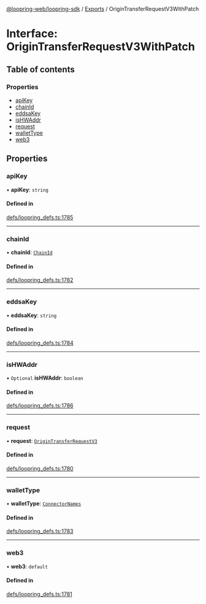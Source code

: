 [@loopring-web/loopring-sdk](../README.md) / [Exports](../modules.md) / OriginTransferRequestV3WithPatch

# Interface: OriginTransferRequestV3WithPatch

## Table of contents

### Properties

- [apiKey](OriginTransferRequestV3WithPatch.md#apikey)
- [chainId](OriginTransferRequestV3WithPatch.md#chainid)
- [eddsaKey](OriginTransferRequestV3WithPatch.md#eddsakey)
- [isHWAddr](OriginTransferRequestV3WithPatch.md#ishwaddr)
- [request](OriginTransferRequestV3WithPatch.md#request)
- [walletType](OriginTransferRequestV3WithPatch.md#wallettype)
- [web3](OriginTransferRequestV3WithPatch.md#web3)

## Properties

### apiKey

• **apiKey**: `string`

#### Defined in

[defs/loopring_defs.ts:1785](https://github.com/Loopring/loopring_sdk/blob/f560ad6/src/defs/loopring_defs.ts#L1785)

___

### chainId

• **chainId**: [`ChainId`](../enums/ChainId.md)

#### Defined in

[defs/loopring_defs.ts:1782](https://github.com/Loopring/loopring_sdk/blob/f560ad6/src/defs/loopring_defs.ts#L1782)

___

### eddsaKey

• **eddsaKey**: `string`

#### Defined in

[defs/loopring_defs.ts:1784](https://github.com/Loopring/loopring_sdk/blob/f560ad6/src/defs/loopring_defs.ts#L1784)

___

### isHWAddr

• `Optional` **isHWAddr**: `boolean`

#### Defined in

[defs/loopring_defs.ts:1786](https://github.com/Loopring/loopring_sdk/blob/f560ad6/src/defs/loopring_defs.ts#L1786)

___

### request

• **request**: [`OriginTransferRequestV3`](OriginTransferRequestV3.md)

#### Defined in

[defs/loopring_defs.ts:1780](https://github.com/Loopring/loopring_sdk/blob/f560ad6/src/defs/loopring_defs.ts#L1780)

___

### walletType

• **walletType**: [`ConnectorNames`](../enums/ConnectorNames.md)

#### Defined in

[defs/loopring_defs.ts:1783](https://github.com/Loopring/loopring_sdk/blob/f560ad6/src/defs/loopring_defs.ts#L1783)

___

### web3

• **web3**: `default`

#### Defined in

[defs/loopring_defs.ts:1781](https://github.com/Loopring/loopring_sdk/blob/f560ad6/src/defs/loopring_defs.ts#L1781)
